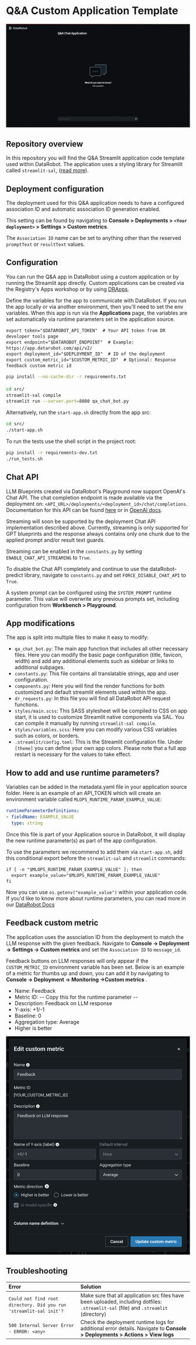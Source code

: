 # Q&A Custom Application Template

![App Demo gif](https://github.com/datarobot-oss/qa-app-streamlit/blob/main/assets/qa_app_demo.gif)

## Repository overview

In this repository you will find the Q&amp;A Streamlit application code template used within DataRobot. The application uses a styling library for Streamlit called `streamlit-sal`, ([read more](https://github.com/datarobot-oss/streamlit-sal)).


## Deployment configuration

The deployment used for this Q&A application needs to have a configured association ID and automatic association ID generation enabled.

This setting can be found by navigating to **Console > Deployments > `<Your deployment>` > Settings > Custom metrics**.

The `Association ID` name can be set to anything other than the reserved `promptText` or `resultText` values.


## Configuration

You can run the Q&amp;A app in DataRobot using a custom application or by running the Streamlit app directly. Custom applications can be created via the Registry's Apps workshop or by
using [DRApps](https://github.com/datarobot/dr-apps/blob/main/README.md).

Define the variables for the app to communicate with DataRobot. If you run the app locally or via another environment, then you'll need to set the env variables. When this app is run via
the **Applications** page, the variables are set automatically via runtime parameters set in the application source.

```shell
export token="$DATAROBOT_API_TOKEN"  # Your API token from DR developer tools page
export endpoint="$DATAROBOT_ENDPOINT"  # Example: https://app.datarobot.com/api/v2/
export deployment_id="$DEPLOYMENT_ID"  # ID of the deployment
export custom_metric_id="$CUSTOM_METRIC_ID"  # Optional: Response feedback custom metric id 
```

```sh
pip install --no-cache-dir -r requirements.txt

cd src/
streamlit-sal compile
streamlit run --server.port=8080 qa_chat_bot.py
```

Alternatively, run the `start-app.sh` directly from the app src:

```sh
cd src/
./start-app.sh
```

To run the tests use the shell script in the project root:

```sh
pip install -r requirements-dev.txt
./run_tests.sh
```

## Chat API

LLM Blueprints created via DataRobot's Playground now support OpenAI's Chat API. The chat completion endpoint is made
available via the deployment on: `<API_URL>/deployments/<deployment_id>/chat/completions`.
Documentation for this API can be found [here](https://docs.datarobot.com/en/docs/gen-ai/genai-code/genai-chat-completion-api.html) or in [OpenAI docs](https://platform.openai.com/docs/api-reference/chat).

Streaming will soon be supported by the deployment Chat API implementation described above. Currently, streaming is only supported for GPT blueprints and the response always contains only one chunk due to the applied prompt and/or result text guards.

Streaming can be enabled in the `constants.py` by setting `ENABLE_CHAT_API_STREAMING` to `True`.

To disable the Chat API completely and continue to use the dataRobot-predict library, navigate to `constants.py`
and set `FORCE_DISABLE_CHAT_API` to `True`.

A system prompt can be configured using the `SYSTEM_PROMPT` runtime parameter. This value will overwrite any previous prompts
set, including configuration from **Workbench > Playground**.

## App modifications

The app is split into multiple files to make it easy to modify:

- `qa_chat_bot.py`: The main app function that includes all other necessary files. Here you can modify the basic page
  configuration (title, favicon, width) and add any additional elements such as sidebar or links to additional subpages.
- `constants.py`: This file contains all translatable strings, app and user configuration.
- `components.py`: Here you will find the render functions for both customized and default streamlit elements used
  within the app.
- `dr_requests.py`: In this file you will find all DataRobot API request functions.
- `styles/main.scss`: This SASS stylesheet will be compiled to CSS on app start, it is used to customize Streamlit
  native components via SAL. You can compile it manually by running `streamlit-sal compile`.
- `styles/variables.scss`: Here you can modify various CSS variables such as colors, or borders.
- `.streamlit/config.toml`: This is the Streamlit configuration file. Under `[theme]` you can define your own app
  colors. Please note that a full app restart is necessary for the values to take effect.

## How to add and use runtime parameters?

Variables can be added in the metadata.yaml file in your application source folder. Here is an example of an API_TOKEN
which will create an environment variable called `MLOPS_RUNTIME_PARAM_EXAMPLE_VALUE`:
```yaml
runtimeParameterDefinitions:
- fieldName: EXAMPLE_VALUE
  type: string
```

Once this file is part of your Application source in DataRobot, it will display the new runtime parameter(s) as part of
the app configuration.

To use the parameters we recommend to add them via `start-app.sh`, add this conditional export before the
`streamlit-sal` and `streamlit` commands:
```shell
if [ -n "$MLOPS_RUNTIME_PARAM_EXAMPLE_VALUE" ]; then
  export example_value="$MLOPS_RUNTIME_PARAM_EXAMPLE_VALUE"
fi
```

Now you can use `os.getenv("example_value")` within your application code.
If you'd like to know more about runtime parameters, you can read more in
our [DataRobot Docs](https://docs.datarobot.com/en/docs/workbench/nxt-registry/nxt-apps-workshop/nxt-manage-custom-app.html#runtime-parameters)

## Feedback custom metric

The application uses the association ID from the deployment to match the LLM response with the given feedback. Navigate
to **Console -> Deployment -> Settings -> Custom metrics** and set the `Association ID` to `message_id`. 

Feedback buttons on LLM responses will only appear if the `CUSTOM_METRIC_ID` environment variable has been set.
Below is an example of a metric for thumbs up and down, you can add it by navigating to **Console -> Deployment ->
Monitoring ->Custom metrics** .

- Name: Feedback
- Metric ID: -- Copy this for the runtime parameter --
- Description: Feedback on LLM response
- Y-axis: +1/-1
- Baseline: 0
- Aggregation type: Average
- Higher is better

![Custom Metric Example](https://github.com/datarobot-oss/qa-app-streamlit/blob/main/assets/custom_metric_example.png)

## Troubleshooting

| Error                                                              | Solution                                                                                                                              |
|:-------------------------------------------------------------------|:--------------------------------------------------------------------------------------------------------------------------------------|
| `Could not find root directory. Did you run 'streamlit-sal init'?` | Make sure that all application src files have been uploaded, including dotfiles: `.streamlit-sal` (file) and `.streamlit` (directory) |
| `500 Internal Server Error - ERROR: <any>`                         | Check the deployment runtime logs for additional error details. Navigate to **Console > Deployments > Actions > View logs**           |